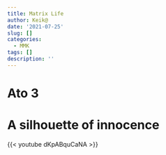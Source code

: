 ```yaml
---
title: Matrix Life
author: Keik@
date: '2021-07-25'
slug: []
categories:
  - MMK
tags: []
description: ''
---
```


# Ato 3 

# A silhouette of innocence
{{< youtube dKpABquCaNA >}}


